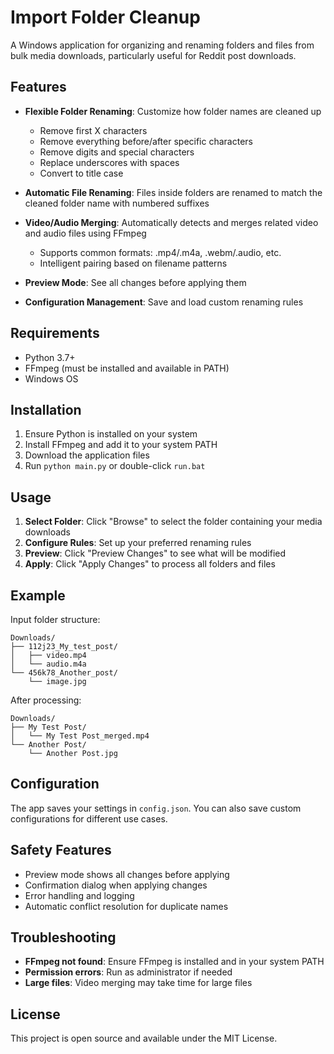 # Import Folder Cleanup

A Windows application for organizing and renaming folders and files from bulk media downloads, particularly useful for Reddit post downloads.

## Features

- **Flexible Folder Renaming**: Customize how folder names are cleaned up
  - Remove first X characters
  - Remove everything before/after specific characters
  - Remove digits and special characters
  - Replace underscores with spaces
  - Convert to title case

- **Automatic File Renaming**: Files inside folders are renamed to match the cleaned folder name with numbered suffixes

- **Video/Audio Merging**: Automatically detects and merges related video and audio files using FFmpeg
  - Supports common formats: .mp4/.m4a, .webm/.audio, etc.
  - Intelligent pairing based on filename patterns

- **Preview Mode**: See all changes before applying them

- **Configuration Management**: Save and load custom renaming rules

## Requirements

- Python 3.7+
- FFmpeg (must be installed and available in PATH)
- Windows OS

## Installation

1. Ensure Python is installed on your system
2. Install FFmpeg and add it to your system PATH
3. Download the application files
4. Run `python main.py` or double-click `run.bat`

## Usage

1. **Select Folder**: Click "Browse" to select the folder containing your media downloads
2. **Configure Rules**: Set up your preferred renaming rules
3. **Preview**: Click "Preview Changes" to see what will be modified
4. **Apply**: Click "Apply Changes" to process all folders and files

## Example

Input folder structure:
```
Downloads/
├── 112j23_My_test_post/
│   ├── video.mp4
│   └── audio.m4a
└── 456k78_Another_post/
    └── image.jpg
```

After processing:
```
Downloads/
├── My Test Post/
│   └── My Test Post_merged.mp4
└── Another Post/
    └── Another Post.jpg
```

## Configuration

The app saves your settings in `config.json`. You can also save custom configurations for different use cases.

## Safety Features

- Preview mode shows all changes before applying
- Confirmation dialog when applying changes
- Error handling and logging
- Automatic conflict resolution for duplicate names

## Troubleshooting

- **FFmpeg not found**: Ensure FFmpeg is installed and in your system PATH
- **Permission errors**: Run as administrator if needed
- **Large files**: Video merging may take time for large files

## License

This project is open source and available under the MIT License. 